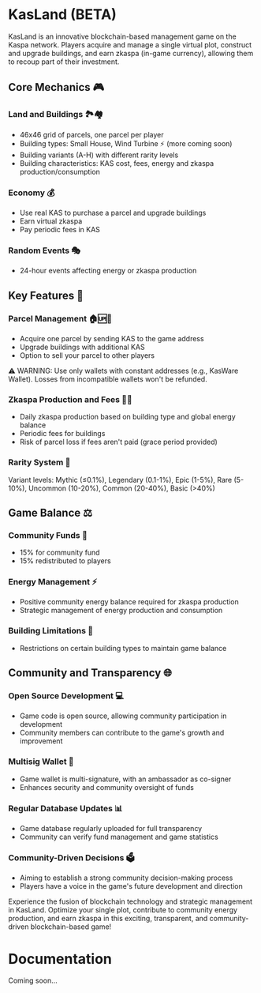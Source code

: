 # KasLand (BETA)

KasLand is an innovative blockchain-based management game on the Kaspa network. Players acquire and manage a single virtual plot, construct and upgrade buildings, and earn zkaspa (in-game currency), allowing them to recoup part of their investment.

## Core Mechanics 🎮

### Land and Buildings 🏞️🏘️
- 46x46 grid of parcels, one parcel per player
- Building types: Small House, Wind Turbine ⚡ (more coming soon)
- Building variants (A-H) with different rarity levels
- Building characteristics: KAS cost, fees, energy and zkaspa production/consumption

### Economy 💰
- Use real KAS to purchase a parcel and upgrade buildings
- Earn virtual zkaspa
- Pay periodic fees in KAS

### Random Events 🎭
- 24-hour events affecting energy or zkaspa production

## Key Features 🚀

### Parcel Management 🏠🆙🤝
- Acquire one parcel by sending KAS to the game address
- Upgrade buildings with additional KAS
- Option to sell your parcel to other players

⚠️ WARNING: Use only wallets with constant addresses (e.g., KasWare Wallet). Losses from incompatible wallets won't be refunded.

### Zkaspa Production and Fees 💎💸
- Daily zkaspa production based on building type and global energy balance
- Periodic fees for buildings
- Risk of parcel loss if fees aren't paid (grace period provided)

### Rarity System 🌈
Variant levels: Mythic (≤0.1%), Legendary (0.1-1%), Epic (1-5%), Rare (5-10%), Uncommon (10-20%), Common (20-40%), Basic (>40%)

## Game Balance ⚖️

### Community Funds 🤝
- 15% for community fund
- 15% redistributed to players

### Energy Management ⚡
- Positive community energy balance required for zkaspa production
- Strategic management of energy production and consumption

### Building Limitations 🚫
- Restrictions on certain building types to maintain game balance

## Community and Transparency 🌐

### Open Source Development 💻
- Game code is open source, allowing community participation in development
- Community members can contribute to the game's growth and improvement

### Multisig Wallet 🔐
- Game wallet is multi-signature, with an ambassador as co-signer
- Enhances security and community oversight of funds

### Regular Database Updates 📊
- Game database regularly uploaded for full transparency
- Community can verify fund management and game statistics

### Community-Driven Decisions 🗳️
- Aiming to establish a strong community decision-making process
- Players have a voice in the game's future development and direction

Experience the fusion of blockchain technology and strategic management in KasLand. Optimize your single plot, contribute to community energy production, and earn zkaspa in this exciting, transparent, and community-driven blockchain-based game!

# Documentation

Coming soon...
